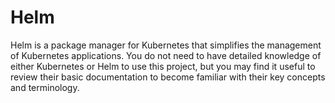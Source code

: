 # Helm

Helm is a package manager for Kubernetes that simplifies the management of Kubernetes applications. You do not need to have detailed knowledge of either Kubernetes or Helm to use this project, but you may find it useful to review their basic documentation to become familiar with their key concepts and terminology.

